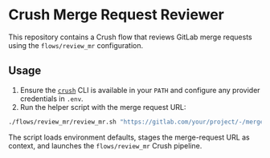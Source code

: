 # Crush Merge Request Reviewer

This repository contains a Crush flow that reviews GitLab merge requests using the `flows/review_mr` configuration.

## Usage

1. Ensure the [`crush`](https://github.com/crush-tools/crush) CLI is available in your `PATH` and configure any provider credentials in `.env`.
2. Run the helper script with the merge request URL:

```bash
./flows/review_mr/review_mr.sh "https://gitlab.com/your/project/-/merge_requests/123"
```

The script loads environment defaults, stages the merge-request URL as context, and launches the `flows/review_mr` Crush pipeline.
